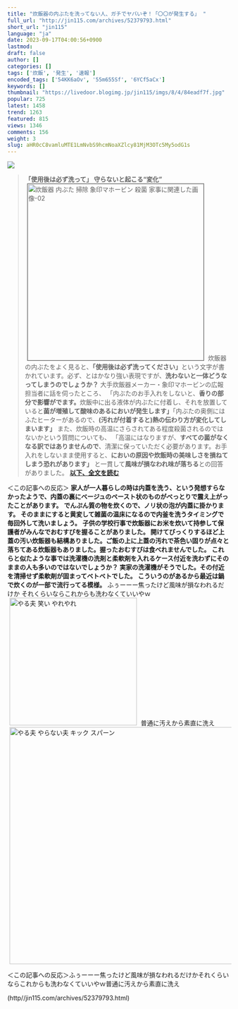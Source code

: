 ```yaml
---
title: "炊飯器の内ぶたを洗ってない人、ガチでヤバいぞ！「〇〇が発生する」 "
full_url: "http://jin115.com/archives/52379793.html"
short_url: "jin115"
language: "ja"
date: 2023-09-17T04:00:56+0900
lastmod: 
draft: false
author: []
categories: []
tags: ['炊飯', '発生', '速報']
encoded_tags: ['54KK6aOv', '55m655Sf', '6YCf5aCx']
keywords: []
thumbnail: "https://livedoor.blogimg.jp/jin115/imgs/8/4/84eadf7f.jpg"
popular: 725
latest: 1458
trend: 1263
featured: 815
views: 1346
comments: 156
weight: 3
slug: aHR0cC8vamluMTE1LmNvbS9hcmNoaXZlcy81MjM3OTc5My5odG1s
---
```


![](https://livedoor.blogimg.jp/jin115/imgs/8/4/84eadf7f.jpg)

<div><a name='more'></a> <blockquote><b>「使用後は必ず洗って」 守らないと起こる“変化”</b> <img src='https//livedoor.blogimg.jp/jin115/imgs/c/5/c5b3604d.png' width='400' border='1' hspace='5' class='pict' alt='炊飯器 内ぶた 掃除 象印マホービン 殺菌 家事に関連した画像-02'> 炊飯器の内ぶたをよく見ると、<b>「使用後は必ず洗ってください」</b>という文字が書かれています。必ず、とはかなり強い表現ですが、<b>洗わないと一体どうなってしまうのでしょうか？</b> 大手炊飯器メーカー・象印マホービンの広報担当者に話を伺ったところ、 「内ぶたのお手入れをしないと、<b>香りの部分で影響がでます。</b>炊飯中に出る液体が内ぶたに付着し、それを放置していると<b>菌が増殖して酸味のあるにおいが発生します」</b>「内ぶたの奥側にはふたヒーターがあるので、<b>(汚れが付着すると)熱の伝わり方が変化してしまいます」</b> また、炊飯時の高温にさらされてある程度殺菌されるのではないかという質問についても、 「高温にはなりますが、<b>すべての菌がなくなる訳ではありませんので</b>、清潔に保っていただく必要があります。お手入れをしないまま使用すると、<b>においの原因や炊飯時の美味しさを損ねてしまう恐れがあります」</b> と一貫して<b>風味が損なわれ味が落ちる</b>との回答がありました。 <a href='https//news.yahoo.co.jp/articles/e1a75a4d47d2e939cf91d95c9a53b64b8dde7914' target='_blank'><b>以下、全文を読む</b></a></blockquote> ＜この記事への反応＞ <b>家人が一人暮らしの時は内蓋を洗う、という発想すらなかったようで、内蓋の裏にベージュのペースト状のものがべっとりで震え上がったことがあります。</b> <b>でんぷん質の物を炊くので、ノリ状の泡が内蓋に掛かります。 そのままにすると黄変して雑菌の温床になるので内釜を洗うタイミングで毎回外して洗いましょう。</b> <b>子供の学校行事で炊飯器にお米を炊いて持参して保護者がみんなでおむすびを握ることがありました。 開けてびっくりするほど上蓋の汚い炊飯器も結構ありました。ご飯の上に上蓋の汚れで茶色い固りが点々と落ちてある炊飯器もありました。握ったおむすびは食べれませんでした。</b> <b>これらと似たような事では洗濯機の洗剤と柔軟剤を入れるケース付近を洗わずにそのままの人も多いのではないでしょうか？ 実家の洗濯機がそうでした。その付近を清掃せず柔軟剤が固まってベトベトでした。</b> <b>こういうのがあるから最近は鍋で炊くのが一部で流行ってる模様。</b> ふぅーーー焦ったけど風味が損なわれるだけか それくらいならこれからも洗わなくていいやｗ <img src='https//livedoor.blogimg.jp/jin115/imgs/f/8/f850f889.gif' alt='やる夫 笑い やれやれ' width='289' border='0' hspace='5' class='pict'> 普通に汚えから素直に洗え <img src='https//livedoor.blogimg.jp/jin115/imgs/d/a/dada9b51.gif' alt='やる夫 やらない夫 キック スパーン' width='537' border='0' hspace='5' class='pict'> <p>＜この記事への反応＞ふぅーーー焦ったけど風味が損なわれるだけかそれくらいならこれからも洗わなくていいやｗ普通に汚えから素直に洗え</p></div>

(http//jin115.com/archives/52379793.html)
